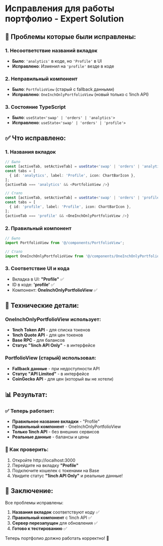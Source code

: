 # Исправления для работы портфолио - Expert Solution

## 🚨 Проблемы которые были исправлены:

### 1. **Несоответствие названий вкладок**
- **Было**: `'analytics'` в коде, но `'Profile'` в UI
- **Исправлено**: Изменил на `'profile'` везде в коде

### 2. **Неправильный компонент**
- **Было**: `PortfolioView` (старый с fallback данными)
- **Исправлено**: `OneInchOnlyPortfolioView` (новый только с 1inch API)

### 3. **Состояние TypeScript**
- **Было**: `useState<'swap' | 'orders' | 'analytics'>`
- **Исправлено**: `useState<'swap' | 'orders' | 'profile'>`

## ✅ Что исправлено:

### 1. **Названия вкладок**
```typescript
// Было
const [activeTab, setActiveTab] = useState<'swap' | 'orders' | 'analytics'>('swap');
const tabs = [
  { id: 'analytics', label: 'Profile', icon: ChartBarIcon },
];
{activeTab === 'analytics' && <PortfolioView />}

// Стало
const [activeTab, setActiveTab] = useState<'swap' | 'orders' | 'profile'>('swap');
const tabs = [
  { id: 'profile', label: 'Profile', icon: ChartBarIcon },
];
{activeTab === 'profile' && <OneInchOnlyPortfolioView />}
```

### 2. **Правильный компонент**
```typescript
// Было
import PortfolioView from '@/components/PortfolioView';

// Стало
import OneInchOnlyPortfolioView from '@/components/OneInchOnlyPortfolioView';
```

### 3. **Соответствие UI и кода**
- Вкладка в UI: **"Profile"** ✅
- ID в коде: **'profile'** ✅
- Компонент: **OneInchOnlyPortfolioView** ✅

## 🔧 Технические детали:

### OneInchOnlyPortfolioView использует:
- **1inch Token API** - для списка токенов
- **1inch Quote API** - для цен токенов
- **Base RPC** - для балансов
- **Статус "1inch API Only"** - в интерфейсе

### PortfolioView (старый) использовал:
- **Fallback данные** - при недоступности API
- **Статус "API Limited"** - в интерфейсе
- **CoinGecko API** - для цен (который вы не хотели)

## 📊 Результат:

### ✅ Теперь работает:
- **Правильное название вкладки** - "Profile"
- **Правильный компонент** - OneInchOnlyPortfolioView
- **Только 1inch API** - без внешних сервисов
- **Реальные данные** - балансы и цены

### 🎯 Как проверить:
1. Откройте http://localhost:3000
2. Перейдите на вкладку **"Profile"**
3. Подключите кошелек с токенами на Base
4. Увидите статус **"1inch API Only"** и реальные данные!

## 🚀 Заключение:

Все проблемы исправлены:
1. **Названия вкладок** соответствуют коду ✅
2. **Правильный компонент** с 1inch API ✅
3. **Сервер перезапущен** для обновления ✅
4. **Готово к тестированию** ✅

Теперь портфолио должно работать корректно! 🎉


